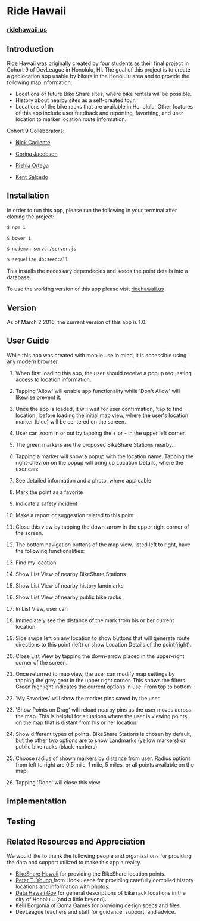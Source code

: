 Ride Hawaii
=====================
### [ridehawaii.us](http://ridehawaii.us)

## Introduction
Ride Hawaii was originally created by four students as their final project in Cohort 9 of DevLeague in Honolulu, HI. The goal of this project is to create a geolocation app usable by bikers in the Honolulu area and to provide the following map information:
* Locations of future Bike Share sites, where bike rentals will be possible.
* History about nearby sites as a self-created tour.
* Locations of the bike racks that are available in Honolulu.
Other features of this app include user feedback and reporting, favoriting, and user location to marker location route information.

Cohort 9 Collaborators:
* [Nick Cadiente](https://github.com/ncadiente)

* [Corina Jacobson](https://github.com/corinajacobson)

* [Rizhia Ortega](https://github.com/RizOrt218)

* [Kent Salcedo](https://github.com/kentsalcedo)

## Installation
In order to run this app, please run the following in your terminal after cloning the project:

```bash
$ npm i
```
```bash
$ bower i
```
```bash
$ nodemon server/server.js
```
```bash
$ sequelize db:seed:all
```
This installs the necessary dependecies and seeds the point details into a database.

To use the working version of this app please visit [ridehawaii.us](http://ridehawaii.us)


## Version
As of March 2 2016, the current version of this app is 1.0.

## User Guide

While this app was created with mobile use in mind, it is accessible using any modern browser.

1. When first loading this app, the user should receive a popup requesting access to location information.
2. Tapping 'Allow' will enable app functionality while 'Don't Allow' will likewise prevent it.
3. Once the app is loaded, it will wait for user confirmation, 'tap to find location', before loading the initial map view, where the user's location marker (blue) will be centered on the screen.
4. User can zoom in or out by tapping the + or - in the upper left corner.
5. The green markers are the proposed BikeShare Stations nearby.
6. Tapping a marker will show a popup with the location name. Tapping the right-chevron on the popup will bring up Location Details, where the user can:
  1. See detailed information and a photo, where applicable
  2. Mark the point as a favorite
  3. Indicate a safety incident
  4. Make a report or suggestion related to this point.
  5. Close this view by tapping the down-arrow in the upper right corner of the screen.
7. The bottom navigation buttons of the map view, listed left to right, have the following functionalities:
  1. Find my location
  2. Show List View of nearby BikeShare Stations
  3. Show List View of nearby history landmarks
  4. Show List View of nearby public bike racks

8. In List View, user can
  1. Immediately see the distance of the mark from his or her current location.
  2. Side swipe left on any location to show buttons that will generate route directions to this point (left) or show Location Details of the point(right).
  3. Close List View by tapping the down-arrow placed in the upper-right corner of the screen.
9. Once returned to map view, the user can modify map settings by tapping the grey gear in the upper right corner. This shows the filters. Green highlight indicates the current options in use. From top to bottom:
  1. 'My Favorites' will show the marker pins saved by the user
  2. 'Show Points on Drag' will reload nearby pins as the user moves across the map. This is helpful for situations where the user is viewing points on the map that is distant from his or her location.
  3. Show different types of points. BikeShare Stations is chosen by default, but the other two options are to show Landmarks (yellow markers) or public bike racks (black markers)
  4. Choose radius of shown markers by distance from user. Radius options from left to right are 0.5 mile, 1 mile, 5 miles, or all points available on the map.
  5. Tapping 'Done' will close this view

## Implementation

## Testing

## Related Resources and Appreciation
We would like to thank the following people and organizations for providing the data and support utilized to make this app a reality.
   * [BikeShare Hawaii](http://www.bikesharehawaii.org/) for providing the BikeShare location points.
   * [Peter T. Young ](http://hookuleana.com/about-2/peter/) from Hookuleana for providing carefully compiled history locations and information with photos.
   * [Data Hawaii Gov](https://data.hawaii.gov/) for general descriptions of bike rack locations in the city of Honolulu (and a little beyond).
   * Kelli Borgonia of Goma Games for providing design specs and files.
   * DevLeague teachers and staff for guidance, support, and advice.

